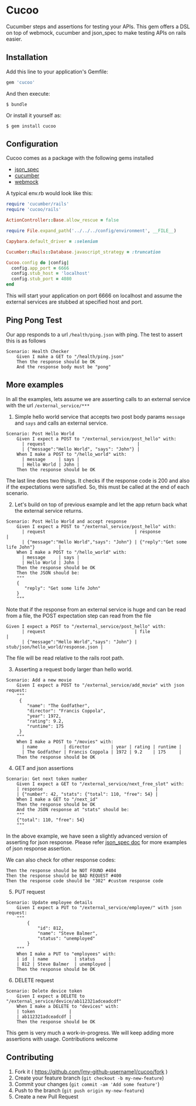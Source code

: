 # Cucoo

Cucumber steps and assertions for testing your APIs. This gem offers a DSL on top of webmock, cucumber and json_spec to make testing APIs on rails easier.

## Installation

Add this line to your application's Gemfile:

```ruby
gem 'cucoo'
```

And then execute:

    $ bundle

Or install it yourself as:

    $ gem install cucoo

## Configuration

Cucoo comes as a package with the following gems installed

* [json_spec](https://github.com/collectiveidea/json_spec)
* [cucumber](https://github.com/cucumber/cucumber-rails)
* [webmock](https://github.com/bblimke/webmock)

A typical env.rb would look like this:
 
```ruby
require 'cucumber/rails'
require 'cucoo/rails'

ActionController::Base.allow_rescue = false

require File.expand_path('../../../config/environment', __FILE__)

Capybara.default_driver = :selenium

Cucumber::Rails::Database.javascript_strategy = :truncation

Cucoo.config do |config|
  config.app_port = 6666
  config.stub_host = 'localhost'
  config.stub_port = 4080
end
```

This will start your application on port 6666 on localhost and assume the external services are stubbed at specified host and port.

## Ping Pong Test
Our app responds to a url `/health/ping.json` with ping. The test to assert this is as follows
```cucumber
Scenario: Health Checker
    Given I make a GET to "/health/ping.json"
    Then the response should be OK
    And the response body must be "pong"
```

## More examples

In all the examples, lets assume we are asserting calls to an external service with the url `/external_service/***`

1) Simple hello world service that accepts two post body params `message` and `says` and calls an external service. 
```cucumber
Scenario: Post Hello World
    Given I expect a POST to "/external_service/post_hello" with:
      | request                                   |
      | {"message":"Hello World", "says": "John"} |
    When I make a POST to "/hello_world" with:
      | message     | says |
      | Hello World | John |
    Then the response should be OK
```

The last line does two things. It checks if the response code is 200 and also if the expectations were satisfied. So, this must be called at the end of each scenario.

2) Let's build on top of previous example and let the app return back what the external service returns.

```cucumber
Scenario: Post Hello World and accept response
    Given I expect a POST to "/external_service/post_hello" with:
      | request                                  | response                                |
      | {"message":"Hello World","says": "John"} | {"reply":"Get some life John"}         |
    When I make a POST to "/hello_world" with:
      | message     | says |
      | Hello World | John |
    Then the response should be OK
    Then the JSON should be:
    """
    {
       "reply": "Get some life John"
    }
    """
```

Note that if the response from an external service is huge and can be read from a file, the POST expectation step can read from the file

```cucumber
Given I expect a POST to "/external_service/post_hello" with:
      | request                                  | file                                |
      | {"message":"Hello World","says": "John"} | stub/json/hello_world/response.json |
```

The file will be read relative to the rails root path.

3) Asserting a request body larger than hello world.

```cucumber
Scenario: Add a new movie
    Given I expect a POST to "/external_service/add_movie" with json request:
    """
     {
        "name": "The Godfather",
        "director": "Francis Coppola",
        "year": 1972,
        "rating": 9.2,
        "runtime": 175
     }
    """
    When I make a POST to "/movies" with:
      | name          | director        | year | rating | runtime | 
      | The Godfather | Francis Coppola | 1972 | 9.2    | 175     |
    Then the response should be OK
```

4) GET and json assertions

```cucumber
Scenario: Get next token number
    Given I expect a GET to "/external_service/next_free_slot" with:
    | response                                           |
    | {"number": 42, "stats": {"total": 110, "free": 54} |
    When I make a GET to "/next_id"
    Then the response should be OK
    And the JSON response at "stats" should be:
    """
    {"total": 110, "free": 54}
    """
```

In the above example, we have seen a slightly advanced version of asserting for json response. Please refer [json_spec doc](https://github.com/collectiveidea/json_spec#cucumber) for more examples of json response assertion.

We can also check for other response codes:

```cucumber
Then the response should be NOT FOUND #404
Then the response should be BAD REQUEST #400
Then the response code should be "302" #custom response code
```

5) PUT request

```cucumber
Scenario: Update employee details
    Given I expect a PUT to "/external_service/employee/" with json request:
    """
        {
            "id": 812,
            "name": "Steve Balmer",
            "status": "unemployed"
        }
    """
    When I make a PUT to "employees" with:
    | id  | name          | status     |  
    | 812 | Steve Balmer  | unemployed |
    Then the response should be OK
```

6) DELETE request

```cucumber
Scenario: Delete device token
    Given I expect a DELETE to "/external_service/device/ab112321adceadcdf"
    When I make a DELETE to "devices" with:
    | token             |
    | ab112321adceadcdf |
    Then the response should be OK
```

This gem is very much a work-in-progress. We will keep adding more assertions with usage. Contributions welcome

## Contributing

1. Fork it ( https://github.com/[my-github-username]/cucoo/fork )
2. Create your feature branch (`git checkout -b my-new-feature`)
3. Commit your changes (`git commit -am 'Add some feature'`)
4. Push to the branch (`git push origin my-new-feature`)
5. Create a new Pull Request
